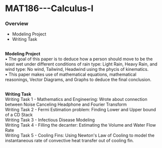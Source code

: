 # MAT186---Calculus-I

### Overview
- Modeling Project
- Writing Task

\
**Modeling Project**\
• The goal of this paper is to deduce how a person should move to be the least wet under different conditions of rain type: Light Rain, Heavy Rain, and wind type: No wind, Tailwind, Headwind using the phycis of kinematics.\
• This paper makes use of mathematical equations, mathematical reasonings, Vector Diagrams, and Graphs to deduce the final conclusion.

\
**Writing Task**\
Writing Task 1 - Mathematics and Engineering: Wrote about connection between Noise Canceling Headphone and Fourier Transform\
Writing Task 2 - Fermi Estimation problem: Finding Lower and Upper bound of a CD Stack\
Writing Task 3 - Infectious Disease Modeling\
Writing Task 4 - Filling the decanter: Estimating the Volume and Water Flow Rate\
Writing Task 5 - Cooling Fins: Using Newton's Law of Cooling to model the instantaneous rate of convective heat transfer out of cooling fin.
